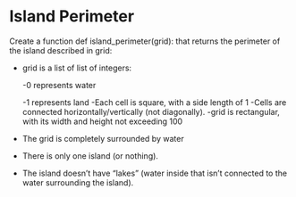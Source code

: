 # Island Perimeter

Create a function def island_perimeter(grid): that returns the perimeter of the island described in grid:

- grid is a list of list of integers:

    -0 represents water

    -1 represents land
    -Each cell is square, with a side length of 1
    -Cells are connected horizontally/vertically (not diagonally).
    -grid is rectangular, with its width and height not exceeding 100

- The grid is completely surrounded by water
- There is only one island (or nothing).
- The island doesn’t have “lakes” (water inside that isn’t connected to the water surrounding the island).
